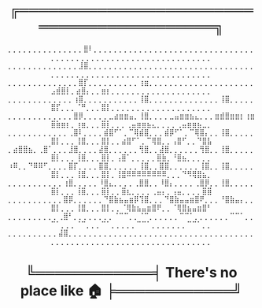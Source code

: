 <h1 align="center">╔══════════════════════════════════════════╗</h1>
<div align="center">
⡀⡀⡀⡀⡀⡀⡀⡀⡀⡀⡀⡀⡀⡀⡀⣿⠇⡀⡀⡀⡀⡀⡀⡀⡀⡀⡀⡀⡀⡀⡀⡀⡀⡀⡀⡀⡀⡀⡀⡀⡀⡀⡀⡀⡀⡀⡀⡀⡀⡀⡀⡀⡀⡀⡀⡀⡀⡀⡀⡀⡀⡀⡀⡀⡀⡀⡀⡀⡀⡀⡀⡀⡀⡀⡀⡀⡀⡀⡀⡀⡀
⡀⡀⡀⡀⡀⡀⡀⡀⡀⡀⡀⡀⡀⡀⣸⣿⡀⡀⡀⡀⡀⡀⡀⡀⡀⡀⡀⡀⡀⡀⡀⡀⡀⡀⡀⡀⡀⡀⡀⡀⡀⡀⡀⡀⡀⡀⡀⡀⡀⡀⡀⡀⡀⡀⡀⡀⡀⡀⡀⡀⡀⡀⡀⡀⡀⡀⡀⡀⡀⡀⡀⡀⡀⡀⡀⡀⡀⡀⡀⡀⡀
⡀⡀⡀⡀⡀⡀⡀⡀⡀⡀⡀⡀⡀⡀⣿⡏⡀⡀⡀⡀⡀⡀⡀⡀⡀⡀⢰⣶⡀⡀⡀⡀⡀⡀⡀⡀⡀⡀⡀⡀⡀⡀⡀⡀⡀⡀⡀⡀⡀⣠⣾⣿⡇⡀⣴⣿⡄⡀⡀⣶⡆⡀⡀⡀⡀⡀⡀⡀⡀⡀⡀⡀⡀⡀⡀⡀⡀⡀⡀⡀⡀
⡀⡀⡀⡀⡀⡀⡀⡀⡀⡀⡀⡀⡀⢰⣿⡀⡀⡀⡀⡀⡀⡀⡀⡀⡀⡀⢸⣿⡀⡀⡀⡀⡀⡀⡀⡀⡀⡀⡀⡀⡀⡀⢸⣿⡀⡀⡀⡀⡀⣿⡏⡀⡀⡀⠈⠛⡀⡀⡀⣿⡇⡀⡀⡀⡀⡀⡀⡀⡀⡀⡀⡀⡀⡀⡀⡀⡀⡀⡀⡀⡀
⡀⡀⡀⡀⡀⡀⡀⡀⡀⡀⡀⡀⡀⣿⡿⡀⡀⡀⡀⡀⣀⣴⣶⣶⣤⡀⢸⣿⡀⡀⡀⡀⣀⣤⣶⣶⣦⣄⡀⡀⡀⣶⣾⣿⣶⣶⡆⢰⣶⣿⣷⣶⡆⡀⢰⣶⡀⡀⡀⣿⡇⡀⡀⡀⢀⣤⣶⣶⣦⣄⡀⡀⡀⡀⢀⣤⣶⣶⣦⣀⡀
⡀⡀⡀⡀⡀⡀⡀⡀⡀⡀⡀⡀⢀⣿⠇⡀⡀⡀⡀⣾⣿⠋⠁⡀⠉⢿⣾⣿⡀⡀⡀⣾⡿⠋⠁⡀⠉⢿⣿⡄⡀⡀⢸⣿⡀⡀⡀⡀⡀⣿⡇⡀⡀⡀⢸⣿⡀⡀⡀⣿⡇⡀⡀⣴⣿⠋⠁⡀⠉⢿⣿⡀⡀⢠⣿⠋⡀⡀⠙⣿⣧
⡀⣴⣿⣿⣦⡀⢀⣿⠁⡀⡀⡀⣸⣿⡀⡀⡀⡀⣼⣿⡀⡀⡀⡀⡀⡀⢻⣿⡀⡀⣼⣿⡀⡀⡀⡀⡀⡀⢻⣿⡀⡀⢸⣿⡀⡀⡀⡀⡀⣿⡇⡀⡀⡀⢸⣿⡀⡀⡀⣿⡇⡀⢠⣿⠁⡀⡀⡀⡀⡀⣿⣷⡀⠘⣿⣦⡀⡀⡀⡀⡀
⠰⠿⡀⡀⠙⠿⠿⠋⡀⡀⡀⡀⣿⡏⡀⡀⡀⡀⣿⣿⡀⡀⡀⡀⡀⡀⢸⣿⡀⡀⣿⣿⡀⡀⡀⡀⡀⡀⢸⣿⡀⡀⢸⣿⡀⡀⡀⡀⡀⣿⡇⡀⡀⡀⢸⣿⡀⡀⡀⣿⡇⡀⢸⣿⠿⠿⠿⠿⠿⠿⠿⠿⡀⡀⡀⠙⠻⢿⣿⣦⡀
⡀⡀⡀⡀⡀⡀⡀⡀⡀⡀⡀⢰⣿⡀⡀⡀⡀⡀⠸⣿⣄⡀⡀⡀⡀⢀⣿⣿⡀⡀⠸⣿⡄⡀⡀⡀⡀⢀⣿⡿⡀⡀⢸⣿⡀⡀⡀⡀⡀⣿⡇⡀⡀⡀⢸⣿⡀⡀⡀⣿⡇⡀⡀⣿⣆⡀⡀⡀⡀⢀⣤⡄⡀⢠⣤⡀⡀⡀⡀⣿⣿
⡀⡀⡀⡀⡀⡀⡀⡀⡀⡀⡀⣿⡿⡀⡀⡀⡀⡀⡀⠙⣿⣷⣦⣤⣶⡿⢹⣿⡀⡀⡀⠙⣿⣷⣤⣤⣶⣿⠟⡀⡀⡀⠘⣿⣷⣤⡄⡀⡀⣿⡇⡀⡀⡀⢸⣿⡀⡀⡀⣿⡇⡀⡀⠈⢿⣷⣦⣤⣶⣿⠟⡀⡀⠈⢿⣿⣦⣤⣶⣿⠃
⡀⡀⡀⡀⡀⡀⡀⡀⡀⡀⢀⣿⠃⡀⡀⡀⡀⡀⡀⡀⡀⠈⠉⠉⡀⡀⠈⠉⡀⡀⡀⡀⡀⡀⠉⠉⠁⡀⡀⡀⡀⡀⡀⡀⠉⠉⠁⡀⡀⠉⠁⡀⡀⡀⠈⠉⡀⡀⡀⠉⠁⡀⡀⡀⡀⡀⠉⠉⠁⡀⡀⡀⡀⡀⡀⡀⠉⠉⠁⡀⡀
⡀⡀⡀⡀⡀⡀⡀⡀⡀⡀⣼⣿⡀⡀⡀⡀⡀⡀⡀⡀⡀⡀⡀⡀⡀⡀⡀⡀⡀⡀⡀⡀⡀⡀⡀⡀⡀⡀⡀⡀⡀⡀⡀⡀⡀⡀⡀⡀⡀⡀⡀⡀⡀⡀⡀⡀⡀⡀⡀⡀⡀⡀⡀⡀⡀⡀⡀⡀⡀⡀⡀⡀⡀⡀⡀⡀⡀⡀⡀⡀⡀
</div>
<h1 align="center">╚════════════╡ There's no place like 🏠 ╞════════════╝</h1>
